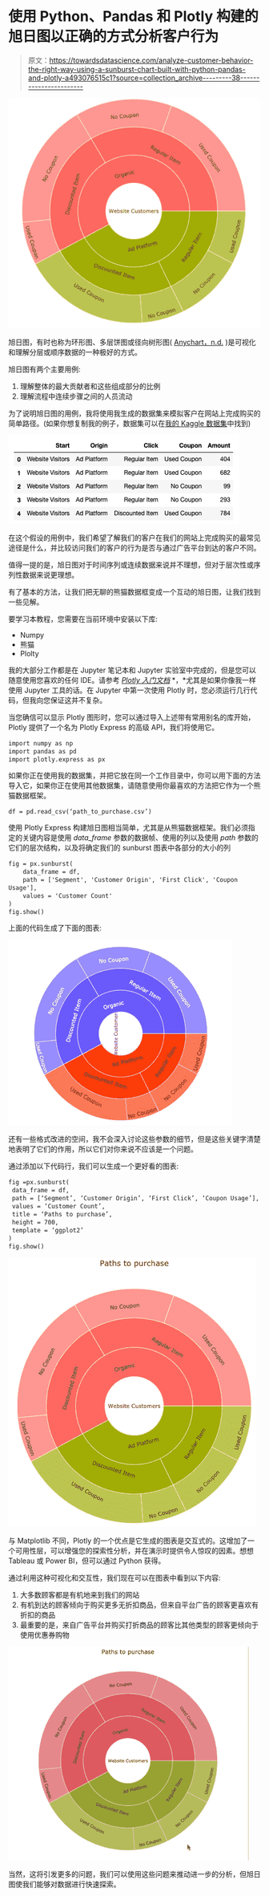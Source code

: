 # 使用 Python、Pandas 和 Plotly 构建的旭日图以正确的方式分析客户行为

> 原文：<https://towardsdatascience.com/analyze-customer-behavior-the-right-way-using-a-sunburst-chart-built-with-python-pandas-and-plotly-a493076515c1?source=collection_archive---------38----------------------->

![](img/ae98564a87fa00361cfc3e433c3ea13e.png)

旭日图，有时也称为环形图、多层饼图或径向树形图( [Anychart，n.d.](https://www.anychart.com/chartopedia/chart-type/sunburst-chart/) )是可视化和理解分层或顺序数据的一种极好的方式。

旭日图有两个主要用例:

1.  理解整体的最大贡献者和这些组成部分的比例
2.  理解流程中连续步骤之间的人员流动

为了说明旭日图的用例，我将使用我生成的数据集来模拟客户在网站上完成购买的简单路径。(如果你想复制我的例子，数据集可以在[我的 Kaggle 数据集](https://www.kaggle.com/giordan/datasets)中找到)

![](img/889c56f5a7f32f984eae8e3aa53fa7bd.png)

在这个假设的用例中，我们希望了解我们的客户在我们的网站上完成购买的最常见途径是什么，并比较访问我们的客户的行为是否与通过广告平台到达的客户不同。

值得一提的是，旭日图对于时间序列或连续数据来说并不理想，但对于层次性或序列性数据来说更理想。

有了基本的方法，让我们把无聊的熊猫数据框变成一个互动的旭日图，让我们找到一些见解。

要学习本教程，您需要在当前环境中安装以下库:

*   Numpy
*   熊猫
*   Plolty

我的大部分工作都是在 Jupyter 笔记本和 Jupyter 实验室中完成的，但是您可以随意使用您喜欢的任何 IDE。请参考 [*Plotly 入门文档*](https://plotly.com/python/getting-started/) *，*尤其是如果你像我一样使用 Jupyter 工具的话。在 Jupyter 中第一次使用 Plotly 时，您必须运行几行代码，但我向您保证这并不复杂。

当您确信可以显示 Plotly 图形时，您可以通过导入上述带有常用别名的库开始，Plotly 提供了一个名为 Plotly Express 的高级 API，我们将使用它。

```
import numpy as np
import pandas as pd
import plotly.express as px
```

如果你正在使用我的数据集，并把它放在同一个工作目录中，你可以用下面的方法导入它，如果你正在使用其他数据集，请随意使用你最喜欢的方法把它作为一个熊猫数据框架。

```
df = pd.read_csv(‘path_to_purchase.csv’)
```

使用 Plotly Express 构建旭日图相当简单，尤其是从熊猫数据框架。我们必须指定的关键内容是使用 *data_frame* 参数的数据帧、使用的列以及使用 *path* 参数的它们的层次结构，以及将确定我们的 sunburst 图表中各部分的大小的列

```
fig = px.sunburst(
    data_frame = df,
    path = ['Segment', 'Customer Origin', 'First Click', 'Coupon Usage'],
    values = 'Customer Count'
)
fig.show()
```

上面的代码生成了下面的图表:

![](img/476068c2add0abb99b4bfb7a7c07bddd.png)

还有一些格式改进的空间，我不会深入讨论这些参数的细节，但是这些关键字清楚地表明了它们的作用，所以它们对你来说不应该是一个问题。

通过添加以下代码行，我们可以生成一个更好看的图表:

```
fig =px.sunburst(
 data_frame = df,
 path = [‘Segment’, ‘Customer Origin’, ‘First Click’, ‘Coupon Usage’],
 values = ‘Customer Count’,
 title = ‘Paths to purchase’,
 height = 700,
 template = ‘ggplot2’
)
fig.show()
```

![](img/2a7341996781fde37b0715ea6882ff9a.png)

与 Matplotlib 不同，Plotly 的一个优点是它生成的图表是交互式的。这增加了一个可用性层，可以增强您的探索性分析，并在演示时提供令人惊叹的因素。想想 Tableau 或 Power BI，但可以通过 Python 获得。

通过利用这种可视化和交互性，我们现在可以在图表中看到以下内容:

1.  大多数顾客都是有机地来到我们的网站
2.  有机到达的顾客倾向于购买更多无折扣商品，但来自平台广告的顾客更喜欢有折扣的商品
3.  最重要的是，来自广告平台并购买打折商品的顾客比其他类型的顾客更倾向于使用优惠券购物

![](img/02fa1050ce3d8a5e959b71a8dcd8b887.png)

当然，这将引发更多的问题，我们可以使用这些问题来推动进一步的分析，但旭日图使我们能够对数据进行快速探索。